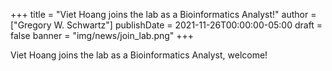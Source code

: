 +++
title = "Viet Hoang joins the lab as a Bioinformatics Analyst!"
author = ["Gregory W. Schwartz"]
publishDate = 2021-11-26T00:00:00-05:00
draft = false
banner = "img/news/join_lab.png"
+++

Viet Hoang joins the lab as a Bioinformatics Analyst, welcome!
